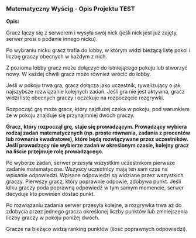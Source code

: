 ### Matematyczny Wyścig - Opis Projektu TEST

**Opis:**

Gracz łączy się z serwerem i wysyła swój nick (jeśli nick jest już zajęty, serwer prosi o podanie innego nicku).

Po wybraniu nicku gracz trafia do lobby, w którym widzi bieżącą listę pokoi i liczbę graczy obecnych w każdym z nich.

Z poziomu lobby gracz może dołączyć do istniejącego pokoju lub stworzyć nowy. W każdej chwili gracz może również wrócić do lobby.

Jeśli w pokoju trwa gra, gracz dołącza jako uczestnik, rywalizujący o jak najszybsze rozwiązanie kolejnych zadań. Jeśli gra nie jest aktywna, gracz widzi listę obecnych graczy i oczekuje na rozpoczęcie rozgrywki.

Rozpocząć grę może gracz, który najdłużej czeka w pokoju, pod warunkiem że w pokoju znajduje się przynajmniej dwóch graczy.

**Gracz, który rozpoczął grę, staje się prowadzącym. Prowadzący wybiera rodzaj zadań matematycznych (np. proste równania, zadania z procentów lub równania kwadratowe), które będą rozwiązywane przez uczestników. Jeśli prowadzący nie wybierze zadań w określonym czasie, kolejny gracz na liście przejmuje rolę prowadzącego.**

Po wyborze zadań, serwer przesyła wszystkim uczestnikom pierwsze zadanie matematyczne. Wszyscy uczestnicy mają ten sam czas na wpisanie odpowiedzi. Wpisane odpowiedzi są widziane przez wszystkich graczy. Pierwszy gracz, który poprawnie odpowie, zdobywa punkt. Jeśli kilku graczy poda poprawną odpowiedź w tym samym momencie, serwer decyduje kto powinien dostać punkt.

Po rozwiązaniu zadania serwer przesyła kolejne, a rozgrywka trwa aż do zdobycia przez jednego gracza określonej liczby punktów lub zmniejszenia liczby graczy w pokoju poniżej dwóch.

Gracze na bieżąco widzą ranking punktów (ilość poprawnych odpowiedzi).

